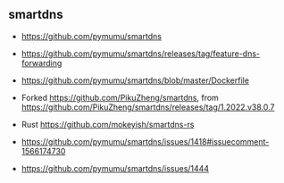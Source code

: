 ## smartdns



- https://github.com/pymumu/smartdns 
- https://github.com/pymumu/smartdns/releases/tag/feature-dns-forwarding
- https://github.com/pymumu/smartdns/blob/master/Dockerfile
- Forked https://github.com/PikuZheng/smartdns, from https://github.com/PikuZheng/smartdns/releases/tag/1.2022.v38.0.7 
- Rust https://github.com/mokeyish/smartdns-rs



- https://github.com/pymumu/smartdns/issues/1418#issuecomment-1566174730 
- https://github.com/pymumu/smartdns/issues/1444

